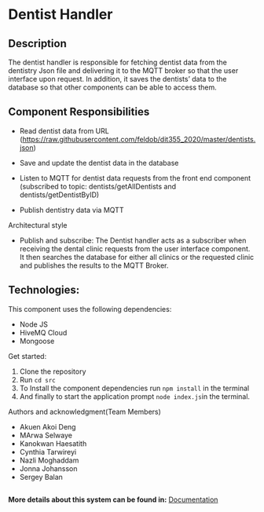 # Dentist Handler

## Description
The dentist handler is responsible for fetching dentist data from the dentistry Json file and delivering it to the MQTT broker so that the user interface upon request. In addition, it saves the dentists’ data to the database so that other components can be able to access them.

## Component Responsibilities
* Read dentist data from URL (https://raw.githubusercontent.com/feldob/dit355_2020/master/dentists.json)

* Save and update the dentist data in the database

* Listen to MQTT for dentist data requests from the front end component (subscribed to topic: dentists/getAllDentists and dentists/getDentistByID)

* Publish dentistry data via MQTT 

Architectural style
* Publish and subscribe:
The Dentist handler acts as a subscriber when receiving the dental clinic requests from the user interface component. It then searches the database for either all clinics or the requested clinic and publishes the results to the MQTT Broker.

## Technologies:
This component uses the following dependencies:

- Node JS
- HiveMQ Cloud
- Mongoose

Get started:
1. Clone the repository
2. Run `cd src`
3. To Install the component dependencies run `npm install` in the terminal 
4. And finally to start  the application prompt  `node index.js`in the terminal.

Authors and acknowledgment(Team Members)
* Akuen Akoi Deng
* MArwa Selwaye
* Kanokwan Haesatith
* Cynthia Tarwireyi
* Nazli Moghaddam
* Jonna Johansson
* Sergey Balan
##
**More details about this system can be found in:** [Documentation](https://git.chalmers.se/courses/dit355/dit356-2022/t-5/t-5-documentation)

